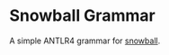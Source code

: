 # Snowball Grammar

A simple ANTLR4 grammar for [snowball](http://snowball.tartarus.org/compiler/snowman.html).  

